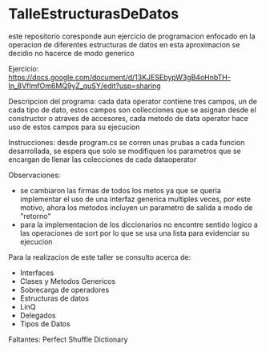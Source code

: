 # TalleEstructurasDeDatos

este repositorio coresponde aun ejercicio de programacion enfocado en la operacion de diferentes estructuras de datos
en esta aproximacion se decidio no hacerce de modo generico 

Ejercicio: https://docs.google.com/document/d/13KJESEbypW3gB4oHnbTH-In_8VfImfOm6MQ9yZ_quSY/edit?usp=sharing

Descripcion del programa: cada data operator contiene tres campos, un de cada tipo de dato, estos campos son collecciones que se asignan desde el constructor
o atraves de accesores, cada metodo de data operator hace uso de estos campos para su ejecucion

Instrucciones: desde program.cs se corren unas prubas a cada funcion desarrollada, se espera que solo se modifiquen los parametros que se encargan
de llenar las colecciones de cada dataoperator

Observaciones: 
- se cambiaron las firmas de todos los metos ya que se queria implementar el uso de una interfaz generica multiples
veces, por este motivo, ahora los metodos incluyen un parametro de salida a modo de "retorno"
- para la implementacion de los diccionarios no encontre sentido logico a las operaciones de sort por lo que se usa una lista para evidenciar su ejecucion 

Para la realizacion de este taller se consulto acerca de: 
- Interfaces
- Clases y Metodos Genericos
- Sobrecarga de operadores 
- Estructuras de datos 
- LinQ
- Delegados 
- Tipos de Datos
    
Faltantes: 
    Perfect Shuffle Dictionary 
